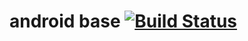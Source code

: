 android base [![Build Status](https://travis-ci.org/fs/android-base.png)](https://travis-ci.org/fs/android-base)
=======================
